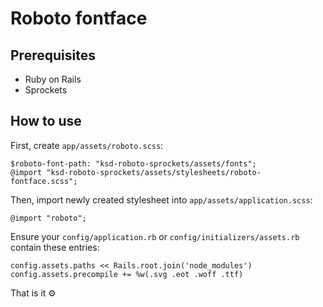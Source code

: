 # Roboto fontface

## Prerequisites
- Ruby on Rails
- Sprockets

##  How to use
First, create `app/assets/roboto.scss`:

```
$roboto-font-path: "ksd-roboto-sprockets/assets/fonts";
@import "ksd-roboto-sprockets/assets/stylesheets/roboto-fontface.scss";
```

Then, import newly created stylesheet into `app/assets/application.scss`:

```
@import "roboto";
```

Ensure your `config/application.rb` or `config/initializers/assets.rb` contain these entries:

```
config.assets.paths << Rails.root.join('node_modules')
config.assets.precompile += %w(.svg .eot .woff .ttf)
```

That is it ⚙️

